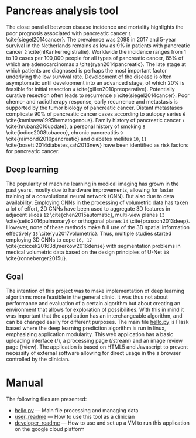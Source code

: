 Pancreas analysis tool
=====

The close parallel between disease incidence and mortality highlights the poor prognosis associated with pancreatic cancer `1` \cite{siegel2014cancer}. The prevalence was 2098 in 2017 and 5-year survival in the Netherlands remains as low as 9\% in patients with pancreatic cancer `2` \cite{nlKankerregistratie}. Worldwide the incidence ranges from 1 to 10 cases per 100,000 people for all types of pancreatic cancer, 85\% of which are adenocarcinomas `3` \cite{ryan2014pancreatic}. The late stage at which patients are diagnosed is perhaps the most important factor underlying the low survival rate. Development of the disease is often asymptomatic until development into an advanced stage, of which 20\% is feasible for initial resection `4` \cite{gillen2010preoperative}. Potentially curative resection often leads to recurrence `5` \cite{siegel2014cancer}. Poor chemo- and radiotherapy response, early recurrence and metastasis is supported by the tumor biology of pancreatic cancer. Distant metastases complicate 90\% of pancreatic cancer cases according to autopsy series `6` \cite{kamisawa1995hematogenous}. Family history of pancreatic cancer `7` \cite{hruban2010update}, a personal history of smoking `8` \cite{iodice2008tobacco}, chronic pancreatitis `9` \cite{raimondi2010pancreatic} and diabetes mellitus `10,11` \cite{bosetti2014diabetes,sah2013new} have been identified as risk factors for pancreatic cancer.

Deep learning
-----

The popularity of machine learning in medical imaging has grown in the past years, mostly due to hardware improvements, allowing for faster training of a convolutional neural network (CNN). But also due to data availability. 
Employing CNNs in the processing of volumetric data has taken a lot of effort, 2D CNNs have been used to aggregate 3D features in adjacent slices `12` \cite{chen2015automatic}, multi-view planes `13` \cite{setio2016pulmonary} or orthogonal planes `14` \cite{prasoon2013deep}. However, none of these methods make full use of the 3D spatial information effectively `15` \cite{yu2017volumetric}. Thus, multiple studies started employing 3D CNNs to cope `16, 17` \cite{cciccek20163d,merkow2016dense} with segmentation problems in medical volumetric data based on the design principles of U-Net `18` \cite{ronneberger2015u}.

Goal
-----

The intention of this project was to make implementation of deep learning algorithms more feasible in the general clinic. It was thus not about performance and evaluation of a certain algorithm but about creating an environment that allows for exploration of possibilities. With this in mind it was important that the application has an interchangeable algorithm, and can be changed easily for different purposes. The main file [hello.py](https://github.com/BartTh/pancreasread/blob/master/hello.py) is Flask based where the deep learning prediction algorithm is run in linux, emphasizing application modularity. This web application has a basic uploading interface (/), a processing page (/stream) and an image review page (/view). The application is based on HTML5 and Javascript to prevent necessity of external software allowing for direct usage in the a browser controlled by the clinician.

# Manual

The following files are presented:
- [hello.py](https://github.com/BartTh/pancreasread/blob/master/hello.py) &mdash; Main file processing and managing data
- [user_readme](https://github.com/BartTh/pancreasread/blob/master/User_readme.md) &mdash; How to use this tool as a clinician
- [developer_readme](https://github.com/BartTh/pancreasread/blob/master/Developer_readme.md) &mdash; How to use and set up a VM to run this application on the google cloud platform

